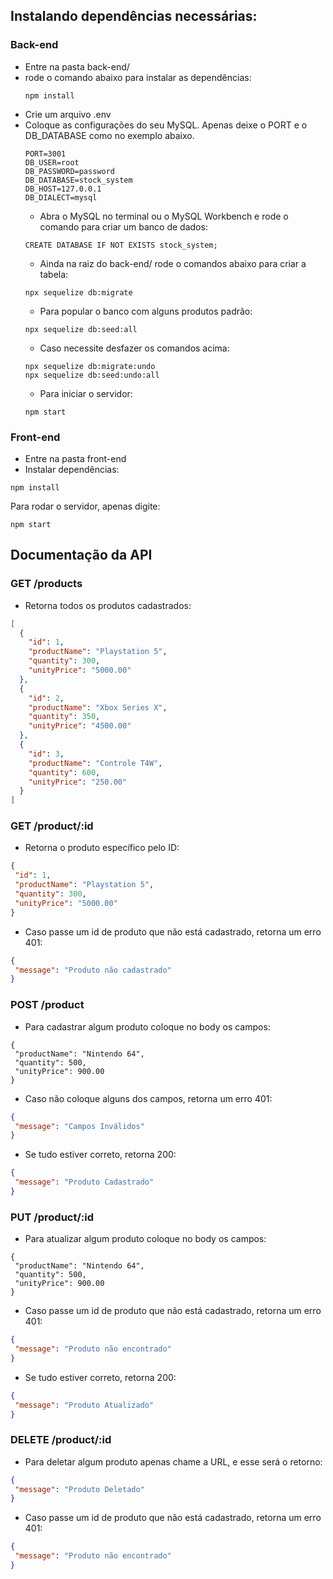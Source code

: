 ## Instalando dependências necessárias:
### Back-end
 - Entre na pasta back-end/
 - rode o comando abaixo para instalar as dependências: 
   ```
   npm install
   ```
 - Crie um arquivo .env
 - Coloque as configurações do seu MySQL. Apenas deixe o PORT e o DB_DATABASE como no exemplo abaixo.
   ```
   PORT=3001
   DB_USER=root
   DB_PASSWORD=password
   DB_DATABASE=stock_system
   DB_HOST=127.0.0.1
   DB_DIALECT=mysql
   ```
   - Abra o MySQL no terminal ou o MySQL Workbench e rode o comando para criar um banco de dados:
   ```
   CREATE DATABASE IF NOT EXISTS stock_system;
   ```
   - Ainda na raiz do back-end/ rode o comandos abaixo para criar a tabela:
   ```
   npx sequelize db:migrate
   ```
   - Para popular o banco com alguns produtos padrão:
   ```
   npx sequelize db:seed:all
   ```
   - Caso necessite desfazer os comandos acima:
   ```
   npx sequelize db:migrate:undo
   npx sequelize db:seed:undo:all
   ```
   - Para iniciar o servidor:
   ```
   npm start
   ```
### Front-end
   - Entre na pasta front-end
   - Instalar dependências:
   ```
   npm install
   ```
   Para rodar o servidor, apenas digite:
   ```
   npm start
   ```
## Documentação da API
### GET /products
   - Retorna todos os produtos cadastrados:
```json
[
  {
    "id": 1,
    "productName": "Playstation 5",
    "quantity": 300,
    "unityPrice": "5000.00"
  },
  {
    "id": 2,
    "productName": "Xbox Series X",
    "quantity": 350,
    "unityPrice": "4500.00"
  },
  {
    "id": 3,
    "productName": "Controle T4W",
    "quantity": 600,
    "unityPrice": "250.00"
  }
]
```
### GET /product/:id
   - Retorna o produto específico pelo ID:
   ```json
   {
    "id": 1,
    "productName": "Playstation 5",
    "quantity": 300,
    "unityPrice": "5000.00"
   }
   ```
   - Caso passe um id de produto que não está cadastrado, retorna um erro 401:
   ```json
   {
    "message": "Produto não cadastrado"
   }
   ```
### POST /product
   - Para cadastrar algum produto coloque no body os campos:
   ```
   {
    "productName": "Nintendo 64",
    "quantity": 500,
    "unityPrice": 900.00
   }
   ```
   - Caso não coloque alguns dos campos, retorna um erro 401:
   ```json
   {
    "message": "Campos Inválidos"
   }
   ```
   - Se tudo estiver correto, retorna 200: 
   ```json
   {
    "message": "Produto Cadastrado" 
   }
   ```
### PUT /product/:id
   - Para atualizar algum produto coloque no body os campos:
   ```
   {
    "productName": "Nintendo 64",
    "quantity": 500,
    "unityPrice": 900.00
   }
   ```
   - Caso passe um id de produto que não está cadastrado, retorna um erro 401:
   ```json
   {
    "message": "Produto não encontrado"
   }
   ```
   - Se tudo estiver correto, retorna 200: 
   ```json
   {
    "message": "Produto Atualizado" 
   }
   ```
### DELETE /product/:id
   - Para deletar algum produto apenas chame a URL, e esse será o retorno:
   ```json
   {
    "message": "Produto Deletado"
   }
   ```
   - Caso passe um id de produto que não está cadastrado, retorna um erro 401:
   ```json
   {
    "message": "Produto não encontrado"
   }
   ```
